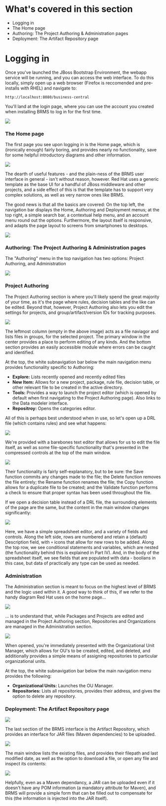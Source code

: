 <!--
{
"name": "part-three-exploring-the-brms-web-interface",
"version" : "0.1",
"title" : "Part III: Exploring the BRMS web interface",
"description" : "Navigating the pages of Red Hat's online BRMS platform.",
"homepage" : "https://github.com/JTRamirez/BRMS-Walkthrough",
"freshnessDate" : 2015-10-14,
"license" : "CC BY 4.0"
}
-->

<!-- @section -->

# What's covered in this section

* Logging in
* The Home page
* Authoring: The Project Authoring & Administration pages
* Deployment: The Artifact Repository page

<!-- @section -->

# Logging in

Once you've launched the JBoss Bootstrap Environment, the webapp service will be running, and you can access the web interface. To do this locally, simply open up a web browser (Firefox is reccomended and pre-installs with RHEL) and navigate to:

`http://localhost:8080/business-central`

You'll land at the login page, where you can use the account you created when installing BRMS to log in for the first time.

![](https://cloud.githubusercontent.com/assets/15032492/10494467/823bdf02-7284-11e5-9da9-9491b71bb3f9.PNG)

<!-- @section -->

### The Home page

The first page you see upon logging in is the Home page, which is (ironically enough) fairly boring, and provides nearly no functionality, save for some helpful introductory diagrams and other information.

![](https://cloud.githubusercontent.com/assets/15032492/10494562/f6ad0578-7284-11e5-8195-974edcaf88e8.PNG)

The dearth of useful features - and the plain-ness of the BRMS user interface in general - isn't without reason, however. Red Hat uses a generic template as the base UI for a handful of JBoss middleware and other projects, and a side effect of this is that the template has to support very complex solutions, as well as very narrow ones like BRMS.

The good news is that all the basics are covered: On the top left, the navigation bar displays the Home, Authoring and Deployment menus; at the top right, a simple search bar, a contextual help menu, and an account menu round out the options. Furthermore, the layout itself is responsive, and adapts the page layout to screens from smartphones to desktops.

![](https://cloud.githubusercontent.com/assets/15032492/10494745/2312abb2-7286-11e5-860a-f762746e4444.PNG)

<!-- @section -->

### Authoring: The Project Authoring & Administration pages

The "Authoring" menu in the top navigation has two options: Project Authoring, and Administration

![](https://cloud.githubusercontent.com/assets/15032492/10494044/25192dea-7282-11e5-953a-dd9f3528e612.png)

### Project Authoring
The Project Authoring section is where you'll likely spend the great majority of your time, as it's the page where rules, decision tables and the like can be edited. Beyond that, however, Project Authoring also lets you edit the settings for projects, and group/artifact/version IDs for tracking purposes.

![](https://cloud.githubusercontent.com/assets/15032492/10494959/3b683e2e-7287-11e5-963f-a9ccd0beab6f.PNG)

The leftmost column (empty in the above image) acts as a file naviagor and lists files in groups, for the selected project. The primary window in the center provides a place to perform editing of any kinds. And the bottom section provides an easily accessible module where errors can be caught and identified.

At the top, the white subnavigation bar below the main navigation menu provides functionality specific to Authoring:

* __Explore:__ Lists recently opened and recently edited files
* __New Item:__ Allows for a new project, package, rule file, decision table, or other relevant file to be created in the active directory.
* __Tools:__ Provides a way to launch the project editor (which is opened by default when first navigating to the Project Authoring page). Also links to the Data modeler interface.
* __Repositroy:__ Opens the categories editor.

All of this is perhaps best understood when in use, so let's open up a DRL file (which contains rules) and see what happens:

![](https://cloud.githubusercontent.com/assets/15032492/10494049/2974674c-7282-11e5-9b9e-d044997dfe6d.png)

We're provided with a barebones text editor that allows for us to edit the file itself, as well as some file-specific functionality that's presented in the compressed controls at the top of the main window.

![](https://cloud.githubusercontent.com/assets/15032492/10494063/3232d6b6-7282-11e5-821d-75478eb562df.png)

Their functionality is fairly self-explanatory, but to be sure: the Save function commits any changes made to the file; the Delete function removes the file entirely; the Rename function renames the file; the Copy function allows for a duplicate file to be created; and the Validate function performs a check to ensure that proper syntax has been used throughout the file.

If we open a decision table instead of a DRL file, the surrounding elements of the page are the same, but the content in the main window changes significantly:

![](https://cloud.githubusercontent.com/assets/15032492/10494064/34a0ddd0-7282-11e5-8ac8-b1eee8d8d882.png)

Here, we have a simple spreadsheet editor, and a variety of fields and controls. Along the left side, rows are numbered and retain a (default) Description field, with `+` icons that allow for new rows to be added. Along the top row, we see conditional statements and variables, which are nested (the functionality behind this is explained in Part IV). And, in the body of the spreadsheet itself, we see fields that are populated with data - boolians in this case, but data of practically any type can be used as needed.

### Administration

The Administration section is meant to focus on the highest level of BRMS and the logic used within it. A good way to think of this, if we refer to the handy diagram Red Hat uses on the home page...

![](https://cloud.githubusercontent.com/assets/15032492/10495684/14c86e16-728b-11e5-996d-e16ac14ea0a9.png)

... is to understand that, while Packages and Projects are edited and managed in the Project Authoring section, Repositories and Organizations are managed in the Administration section.

![](https://cloud.githubusercontent.com/assets/15032492/10494052/2d58bdcc-7282-11e5-8686-fed6bc2b050b.png)

When opened, you're immediately presented with the Organizational Unit Manager, which allows for OU's to be created, edited, and deleted, and additionally provides a simple means of assigning repositories to particular organizational units.

At the top, the white subnavigation bar below the main navigation menu provides the following:

* __Organizational Units:__ Launches the OU Manager.
* __Repositories:__ Lists all repositories, provides their address, and gives the option to delete any repository.

<!-- @section -->

### Deployment: The Artifact Repository page

![](https://cloud.githubusercontent.com/assets/15032492/10494047/278ff59a-7282-11e5-8916-baaee5874d77.png)

The last section of the BRMS interface is the Artifact Repository, which provides an interface for JAR files (Maven dependencies) to be uploaded.

![](https://cloud.githubusercontent.com/assets/15032492/10496352/6a91f3aa-728e-11e5-86dc-cf49d7647dfc.PNG)

The main window lists the existing files, and provides their filepath and last modified date, as well as the option to download a file, or open any file and inspect its contents:

![](https://cloud.githubusercontent.com/assets/15032492/10496447/de07d9f8-728e-11e5-939f-f791de1ae3de.PNG)

Helpfully, even as a Maven dependancy, a JAR can be uploaded even if it doesn't have any POM information (a mandatory attribute for Maven), and BRMS will provide a simple form that can be filled out to compensate for this (the information is injected into the JAR itself).

<!-- @end -->
